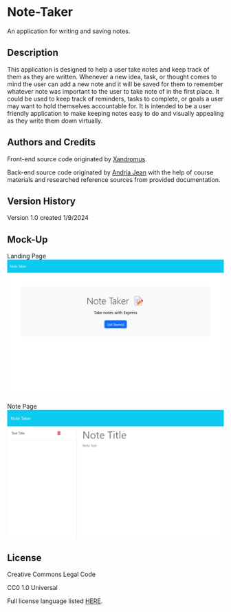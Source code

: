 # Note-Taker
An application for writing and saving notes. 

## Description
This application is designed to help a user take notes and keep track of them as they are written. Whenever a new idea, task, or thought comes to mind the user can add a new note and it will be saved for them to remember whatever note was important to the user to take note of in the first place. It could be used to keep track of reminders, tasks to complete, or goals a user may want to hold themselves accountable for. It is intended to be a user friendly application to make keeping notes easy to do and visually appealing as they write them down virtually. 

## Authors and Credits
Front-end source code originated by <a href= "https://github.com/coding-boot-camp/miniature-eureka">Xandromus</a>.

Back-end source code originated by <a href="https://github.com/EowynStark">Andria Jean</a> with the help of course materials and researched reference sources from provided documentation.

## Version History
Version 1.0 created 1/9/2024

## Mock-Up
Landing Page
<img src ="./develop/mockup-images/landing_page.png">

Note Page
<img src ="./develop/mockup-images/notes_page.png">

## License
Creative Commons Legal Code

CC0 1.0 Universal

Full license language listed [HERE](./LICENSE).